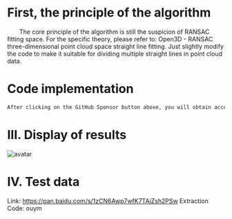#  First, the principle of the algorithm 

   The core principle of the algorithm is still the suspicion of RANSAC fitting space. For the specific theory, please refer to: Open3D - RANSAC three-dimensional point cloud space straight line fitting. Just slightly modify the code to make it suitable for dividing multiple straight lines in point cloud data. 

#  Code implementation 

  ```python  
After clicking on the GitHub Sponsor button above, you will obtain access permissions to my private code repository ( https://github.com/slowlon/my_code_bar ) to view this blog code. By searching the code number of this blog, you can find the code you need, code number is: 2024020309574442695
  ```  
#  III. Display of results 

 ![avatar]( c84ef38c74f34a188a0f5b0b50b2509f.png) 

#  IV. Test data 

 Link: https://pan.baidu.com/s/1zCN6Awp7wfK7TAjZsh2PSw Extraction Code: ouym 

